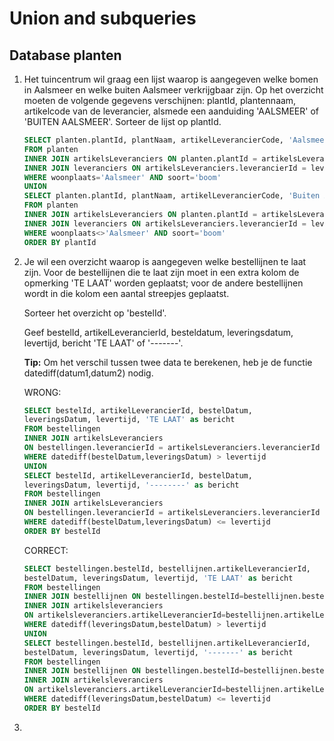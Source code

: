 # Union and subqueries
## Database planten
1. Het tuincentrum wil graag een lijst waarop is aangegeven welke bomen in Aalsmeer en welke buiten Aalsmeer verkrijgbaar zijn. Op het overzicht moeten de volgende gegevens verschijnen: plantId, plantennaam, artikelcode van de leverancier, alsmede een aanduiding 'AALSMEER' of 'BUITEN AALSMEER'. Sorteer de lijst op plantId.
   ```sql
   SELECT planten.plantId, plantNaam, artikelLeverancierCode, 'Aalsmeer' as locatie
   FROM planten
   INNER JOIN artikelsLeveranciers ON planten.plantId = artikelsLeveranciers.plantId
   INNER JOIN leveranciers ON artikelsLeveranciers.leverancierId = leveranciers.leverancierId
   WHERE woonplaats='Aalsmeer' AND soort='boom'
   UNION
   SELECT planten.plantId, plantNaam, artikelLeverancierCode, 'Buiten Aalsmeer' as locatie
   FROM planten
   INNER JOIN artikelsLeveranciers ON planten.plantId = artikelsLeveranciers.plantId
   INNER JOIN leveranciers ON artikelsLeveranciers.leverancierId = leveranciers.leverancierId
   WHERE woonplaats<>'Aalsmeer' AND soort='boom'
   ORDER BY plantId
   ```

2. Je wil een overzicht waarop is aangegeven welke bestellijnen te laat zijn. Voor de bestellijnen die te laat zijn moet in een extra kolom de opmerking 'TE LAAT' worden geplaatst; voor de andere bestellijnen wordt in die kolom een aantal streepjes geplaatst.

   Sorteer het overzicht op 'bestelId'.

   Geef bestelId, artikelLeverancierId, besteldatum, leveringsdatum, levertijd, bericht 'TE LAAT' of '-------'.

   **Tip:** Om het verschil tussen twee data te berekenen, heb je de functie datediff(datum1,datum2) nodig.
   
   WRONG:
    ```sql
    SELECT bestelId, artikelLeverancierId, bestelDatum,
    leveringsDatum, levertijd, 'TE LAAT' as bericht
    FROM bestellingen
    INNER JOIN artikelsLeveranciers
    ON bestellingen.leverancierId = artikelsLeveranciers.leverancierId
    WHERE datediff(bestelDatum,leveringsDatum) > levertijd
    UNION
    SELECT bestelId, artikelLeverancierId, bestelDatum,
    leveringsDatum, levertijd, '--------' as bericht
    FROM bestellingen
    INNER JOIN artikelsLeveranciers
    ON bestellingen.leverancierId = artikelsLeveranciers.leverancierId
    WHERE datediff(bestelDatum,leveringsDatum) <= levertijd
    ORDER BY bestelId
    ```

    CORRECT:
    ```sql
    SELECT bestellingen.bestelId, bestellijnen.artikelLeverancierId,
    bestelDatum, leveringsDatum, levertijd, 'TE LAAT' as bericht
    FROM bestellingen
    INNER JOIN bestellijnen ON bestellingen.bestelId=bestellijnen.bestelId
    INNER JOIN artikelsleveranciers
    ON artikelsleveranciers.artikelLeverancierId=bestellijnen.artikelLeverancierId
    WHERE datediff(leveringsDatum,bestelDatum) > levertijd
    UNION
    SELECT bestellingen.bestelId, bestellijnen.artikelLeverancierId,
    bestelDatum, leveringsDatum, levertijd, '-------' as bericht
    FROM bestellingen
    INNER JOIN bestellijnen ON bestellingen.bestelId=bestellijnen.bestelId
    INNER JOIN artikelsleveranciers
    ON artikelsleveranciers.artikelLeverancierId=bestellijnen.artikelLeverancierId
    WHERE datediff(leveringsDatum,bestelDatum) <= levertijd
    ORDER BY bestelId
    ```

3. 